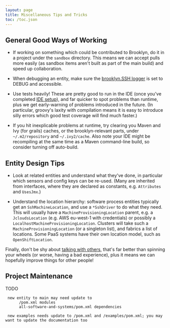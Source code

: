 ```yaml
---
layout: page
title: Miscellaneous Tips and Tricks
toc: /toc.json
---
```


## General Good Ways of Working

* If working on something which could be contributed to Brooklyn,
  do it in a project under the ``sandbox`` directory.
  This means we can accept pulls more easily (as sandbox items aren't built as part of the main build)
  and speed up collaboration.
  
* When debugging an entity, make sure the  [brooklyn.SSH logger](logging.html) is set to DEBUG and accessible.
 
* Use tests heavily!  These are pretty good to run in the IDE (once you've completed [IDE setup]({{site.url}}/dev/build/ide.html)),
  and far quicker to spot problems than runtime, plus we get early-warning of problems introduced in the future.
  (In particular, groovy's laxity with compilation means it is easy to introduce silly errors which good test coverage will find much faster.)
  
* If you hit inexplicable problems at runtime, try clearing you Maven and Ivy (for grails) caches,
  or the brooklyn-relevant parts, under ``~/.m2/repository`` and ``~/.ivy2/cache``.
  Also note your IDE might be recompiling at the same time as a Maven command-line build,
  so consider turning off auto-build.


<a name="EntityDesign"></a>
## Entity Design Tips

* Look at related entities and understand what they've done, in particular which
  sensors and config keys can be re-used.
  (Many are inherited from interfaces, where they are declared as constants,
  e.g. ``Attributes`` and ``UsesJmx``.)
  
* Understand the location hierarchy:  software process entities typically get an ``SshMachineLocation``,
  and use a ``*SshDriver`` to do what they need.  This will usually have a ``MachineProvisioningLocation`` parent, e.g. a
  ``JcloudsLocation`` (e.g. AWS eu-west-1 with credentials) or possibly a ``LocalhostMachineProvisioningLocation``.
  Clusters will take such a ``MachineProvisioningLocation`` (or a singleton list), and fabrics a list of locations.
  Some PaaS systems have their own location model, such as ``OpenShiftLocation``.

Finally, don't be shy about [talking with others]({{site.url}}/meta/contact.html), 
that's far better than spinning your wheels (or worse, having a bad experience),
plus it means we can hopefully improve things for other people!


## Project Maintenance

TODO

     new entity to main may need update to 
          /pom.xml modules
          all-software-and-systems/pom.xml dependencies
          
     new examples needs update to /pom.xml and /examples/pom.xml; you may want to update the documentation too
